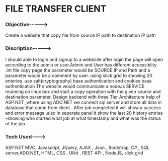 # FILE TRANSFER CLIENT



 
 


### Objective----->

 Create a website that copy file from source IP path to destination IP path
 
### Discription----->

I should able to login and signup to a webbsite after login the page will open according to the admin or user.Admin and User has different accessiblity .int file copy page the parameter would be SOURCE IP and Path and a parameter would be a comment by user.
using slick grid to showing 20 enteries.
use salt(cryptography) base authentication and cookies base authentication 
The website would communicate a nodeJs SERVICE reunning on linux box and start a copy operation with the given source and destination parameter.
 Design backend with three Tier Architecture help of ASP.NET ,where using ADO.NET we connect sql server and store all data in database that come from client .
After job completed it will show a success and error message .also in seperate panel it show the last 20 history entries -showing who started what job at what timestamp and what was the status of the job.

### Tech Used---> 
ASP.NET MVC, Javascript, JQuery, AJAX , Json , Bootstrap, C# , SQL server,ADO.NET, HTML, CSS , UIkit ,
REST API , NodeJS, slick grid 

